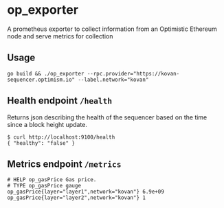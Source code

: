 # op_exporter

A prometheus exporter to collect information from an Optimistic Ethereum node and serve metrics for collection

## Usage

```
go build && ./op_exporter --rpc.provider="https://kovan-sequencer.optimism.io" --label.network="kovan"
```

## Health endpoint `/health`

Returns json describing the health of the sequencer based on the time since a block height update.

```
$ curl http://localhost:9100/health
{ "healthy": "false" }
```

## Metrics endpoint `/metrics`

```
# HELP op_gasPrice Gas price.
# TYPE op_gasPrice gauge
op_gasPrice{layer="layer1",network="kovan"} 6.9e+09
op_gasPrice{layer="layer2",network="kovan"} 1
```
